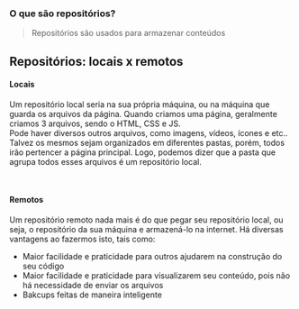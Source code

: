 ### O que são repositórios? 
> Repositórios são usados para armazenar conteúdos



## Repositórios: locais x remotos

#### Locais 
Um repositório local seria na sua própria máquina, ou na máquina que guarda os arquivos da página.
Quando criamos uma página, geralmente criamos 3 arquivos, sendo o HTML, CSS e JS.    
Pode haver diversos outros arquivos, como imagens, vídeos, ícones e etc.. Talvez os mesmos sejam organizados 
em diferentes pastas, porém, todos irão pertencer a página principal. 
Logo, podemos dizer que a pasta que agrupa todos esses arquivos é um repositório local.

</br>

#### Remotos
Um repositório remoto nada mais é do que pegar seu repositório local, ou seja, o repositório da sua máquina
e armazená-lo na internet. Há diversas vantagens ao fazermos isto, tais como:
- Maior facilidade e praticidade para outros ajudarem na construção do seu código
- Maior facilidade e praticidade para visualizarem seu conteúdo, pois não há necessidade de enviar os arquivos
- Bakcups feitas de maneira inteligente
